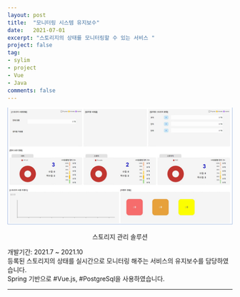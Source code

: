 ```yaml
---
layout: post
title:  "모니터링 시스템 유지보수"
date:   2021-07-01
excerpt: "스토리지의 상태를 모니터링할 수 있는 서비스 "
project: false
tag:
- sylim 
- project
- Vue
- Java
comments: false
---
```


![Moon Homepage](/assets/img/pj_monitoring.png)    
    
<center>스토리지 관리 솔루션</center>
     
개발기간: 2021.7 ~ 2021.10<br>
등록된 스토리지의 상태를 실시간으로 모니터링 해주는 서비스의 유지보수를 담당하였습니다.<br>
Spring 기반으로 #Vue.js, #PostgreSql을 사용하였습니다.



---
